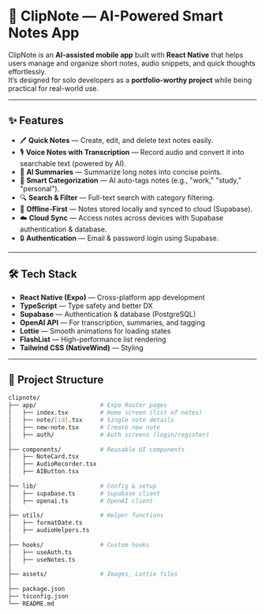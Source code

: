 # 📝 ClipNote — AI-Powered Smart Notes App

ClipNote is an **AI-assisted mobile app** built with **React Native** that helps users manage and organize short notes, audio snippets, and quick thoughts effortlessly.  
It’s designed for solo developers as a **portfolio-worthy project** while being practical for real-world use.

---

## ✨ Features

- 🖊️ **Quick Notes** — Create, edit, and delete text notes easily.  
- 🎙️ **Voice Notes with Transcription** — Record audio and convert it into searchable text (powered by AI).  
- 🤖 **AI Summaries** — Summarize long notes into concise points.  
- 🧩 **Smart Categorization** — AI auto-tags notes (e.g., "work," "study," "personal").  
- 🔍 **Search & Filter** — Full-text search with category filtering.  
- 📱 **Offline-First** — Notes stored locally and synced to cloud (Supabase).  
- ☁️ **Cloud Sync** — Access notes across devices with Supabase authentication & database.  
- 🔒 **Authentication** — Email & password login using Supabase.  

---

## 🛠️ Tech Stack

- **React Native (Expo)** — Cross-platform app development  
- **TypeScript** — Type safety and better DX  
- **Supabase** — Authentication & database (PostgreSQL)  
- **OpenAI API** — For transcription, summaries, and tagging  
- **Lottie** — Smooth animations for loading states  
- **FlashList** — High-performance list rendering  
- **Tailwind CSS (NativeWind)** — Styling  

---

## 📂 Project Structure

```bash
clipnote/
├── app/                  # Expo Router pages
│   ├── index.tsx         # Home screen (list of notes)
│   ├── note/[id].tsx     # Single note details
│   ├── new-note.tsx      # Create new note
│   ├── auth/             # Auth screens (login/register)
│
├── components/           # Reusable UI components
│   ├── NoteCard.tsx
│   ├── AudioRecorder.tsx
│   ├── AIButton.tsx
│
├── lib/                  # Config & setup
│   ├── supabase.ts       # Supabase client
│   ├── openai.ts         # OpenAI client
│
├── utils/                # Helper functions
│   ├── formatDate.ts
│   ├── audioHelpers.ts
│
├── hooks/                # Custom hooks
│   ├── useAuth.ts
│   ├── useNotes.ts
│
├── assets/               # Images, Lottie files
│
├── package.json
├── tsconfig.json
└── README.md
